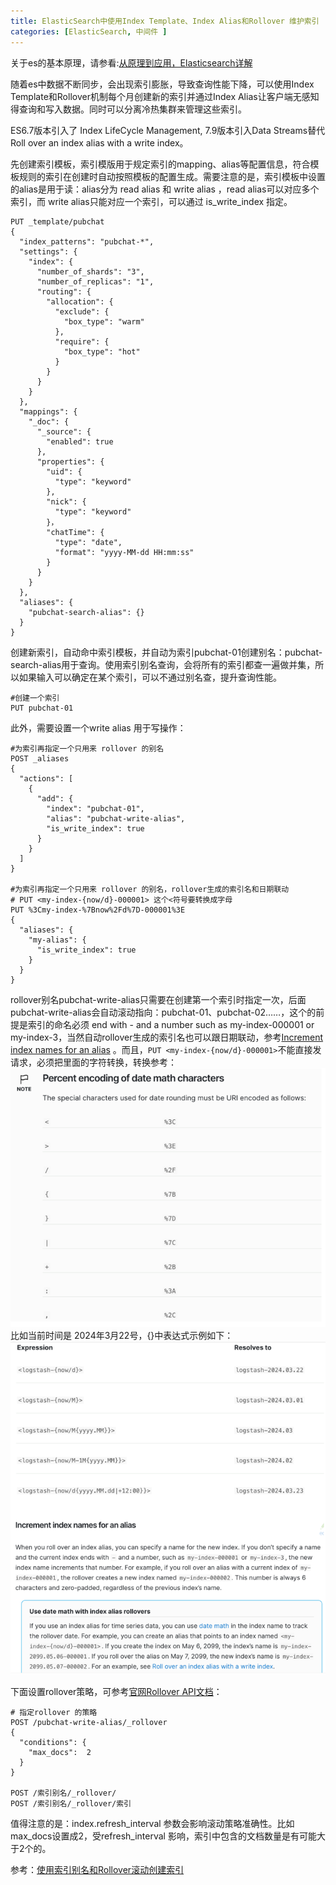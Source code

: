 ```yaml
---
title: ElasticSearch中使用Index Template、Index Alias和Rollover 维护索引
categories: [ElasticSearch, 中间件 ]
---
```



关于es的基本原理，请参看:[从原理到应用，Elasticsearch详解](https://segmentfault.com/a/1190000020022504)

随着es中数据不断同步，会出现索引膨胀，导致查询性能下降，可以使用Index Template和Rollover机制每个月创建新的索引并通过Index
Alias让客户端无感知得查询和写入数据。同时可以分离冷热集群来管理这些索引。

ES6.7版本引入了 Index LifeCycle Management, 7.9版本引入Data Streams替代Roll over an index alias with a write index。

先创建索引模板，索引模版用于规定索引的mapping、alias等配置信息，符合模板规则的索引在创建时自动按照模板的配置生成。需要注意的是，索引模板中设置的alias是用于读：alias分为
read alias 和 write alias ，read alias可以对应多个索引，而 write alias只能对应一个索引，可以通过 is_write_index 指定。

```
PUT _template/pubchat
{
  "index_patterns": "pubchat-*",
  "settings": {
    "index": {
      "number_of_shards": "3",
      "number_of_replicas": "1",
      "routing": {
        "allocation": {
          "exclude": {
            "box_type": "warm"
          },
          "require": {
            "box_type": "hot"
          }
        }
      }
    }
  },
  "mappings": {
    "_doc": {
      "_source": {
        "enabled": true
      },
      "properties": {
        "uid": {
          "type": "keyword"
        },
        "nick": {
          "type": "keyword"
        }，
        "chatTime": {
          "type": "date",
          "format": "yyyy-MM-dd HH:mm:ss"
        }
      }
    }
  },
  "aliases": {
    "pubchat-search-alias": {}
  }
}

```

创建新索引，自动命中索引模板，并自动为索引pubchat-01创建别名：pubchat-search-alias用于查询。使用索引别名查询，会将所有的索引都查一遍做并集，所以如果输入可以确定在某个索引，可以不通过别名查，提升查询性能。

```
#创建一个索引
PUT pubchat-01
```

此外，需要设置一个write alias 用于写操作：

```
#为索引再指定一个只用来 rollover 的别名
POST _aliases
{
  "actions": [
    {
      "add": {
        "index": "pubchat-01",
        "alias": "pubchat-write-alias",
        "is_write_index": true
      }
    }
  ]
}

#为索引再指定一个只用来 rollover 的别名，rollover生成的索引名和日期联动
# PUT <my-index-{now/d}-000001> 这个<符号要转换成字母
PUT %3Cmy-index-%7Bnow%2Fd%7D-000001%3E
{
  "aliases": {
    "my-alias": {
      "is_write_index": true
    }
  }
}

```

rollover别名pubchat-write-alias只需要在创建第一个索引时指定一次，后面pubchat-write-alias会自动滚动指向：pubchat-01、pubchat-02……，这个的前提是索引的命名必须
end with - and a number such as my-index-000001 or
my-index-3，当然自动rollover生成的索引名也可以跟日期联动，参考[Increment index names for an alias](https://www.elastic.co/guide/en/elasticsearch/reference/current/indices-rollover-index.html#increment-index-names-for-alias)
。而且，`PUT <my-index-{now/d}-000001>`不能直接发请求，必须把里面的字符转换，转换参考：
![转换](/assets/2024/03/18/math-characters.png)
比如当前时间是 2024年3月22号，{}中表达式示例如下：
![表达](/assets/2024/03/18/expression.png)

下面设置rollover策略，可参考[官网Rollover API文档](https://www.elastic.co/guide/en/elasticsearch/reference/current/indices-rollover-index.html)：

```
# 指定rollover 的策略
POST /pubchat-write-alias/_rollover 
{
  "conditions": {
    "max_docs":  2
  }
}

POST /索引别名/_rollover/
POST /索引别名/_rollover/索引
```

值得注意的是：index.refresh_interval 参数会影响滚动策略准确性。比如max_docs设置成2，受refresh_interval
影响，索引中包含的文档数量是有可能大于2个的。

参考：[使用索引别名和Rollover滚动创建索引](https://www.cnblogs.com/hapjin/p/11386965.html)
